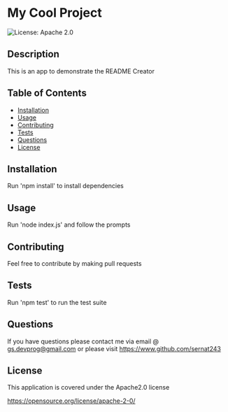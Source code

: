 # My Cool Project

![License: Apache 2.0](https://img.shields.io/badge/License-Apache%202.0-blue.svg)

## Description
This is an app to demonstrate the README Creator

## Table of Contents
- [Installation](#installation)
- [Usage](#usage)
- [Contributing](#contributing)
- [Tests](#tests)
- [Questions](#questions)
- [License](#license)

## Installation
Run 'npm install' to install dependencies

## Usage
Run 'node index.js' and follow the prompts

## Contributing
Feel free to contribute by making pull requests

## Tests
Run 'npm test' to run the test suite

## Questions
If you have questions please contact me via email @ gs.devprog@gmail.com or please
visit  https://www.github.com/sernat243

## License
This application is covered under the Apache2.0 license

https://opensource.org/license/apache-2-0/

